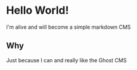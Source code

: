 # Hello World!
I'm alive and will become a simple markdown CMS  

## Why
Just because I can and really like the Ghost CMS